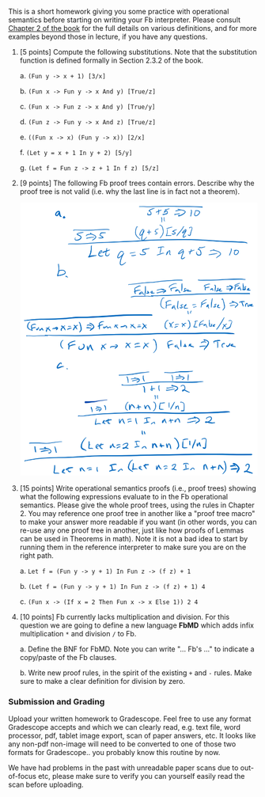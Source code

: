 This is a short homework giving you some practice with operational semantics before starting on writing your Fb interpreter. Please consult [Chapter 2 of the book](http://pl.cs.jhu.edu/pl/book/book.pdf) for the full details on various definitions, and for more examples beyond those in lecture, if you have any questions.

1.  [5 points] Compute the following substitutions. Note that the substitution function is defined formally in Section 2.3.2 of the book.

    a.  `(Fun y -> x + 1) [3/x]`

    b.  `(Fun x -> Fun y -> x And y) [True/z]`

    c.  `(Fun x -> Fun z -> x And y) [True/y]`

    d.  `(Fun z -> Fun y -> x And z) [True/z]`

    e.  `((Fun x -> x) (Fun y -> x)) [2/x]`

    f.  `(Let y = x + 1 In y + 2) [5/y]`

    g.  `(Let f = Fun z -> z + 1 In f z) [5/z]`

2. [9 points] The following Fb proof trees contain errors.  Describe why the proof tree is not valid (i.e. why the last line is in fact not a theorem).

    <img src="a3q2.png" width=500>

3.  [15 points] Write operational semantics proofs (i.e., proof trees) showing what the following expressions evaluate to in the Fb operational semantics. Please give the whole proof trees, using the rules in Chapter 2.  You may reference one proof tree in another like a "proof tree macro" to make your answer more readable if you want (in other words, you can re-use any one proof tree in another, just like how proofs of Lemmas can be used in Theorems in math).  Note it is not a bad idea to start by running them in the reference interpreter to make sure you are on the right path.

    a.  `Let f = (Fun y -> y + 1) In Fun z -> (f z) + 1`

    b.  `(Let f = (Fun y -> y + 1) In Fun z -> (f z) + 1) 4`

    c.  `(Fun x -> (If x = 2 Then Fun x -> x Else 1)) 2 4`

4.  [10 points] Fb currently lacks multiplication and division.  For this question we are going to define a new language **FbMD** which adds infix multiplication `*` and division `/` to Fb.

    a. Define the BNF for FbMD.  Note you can write "... Fb's ..." to indicate a copy/paste of the Fb clauses.

    b. Write new proof rules, in the spirit of the existing `+` and `-` rules.  Make sure to make a clear definition for division by zero.


### Submission and Grading

Upload your written homework to Gradescope. Feel free to use any format Gradescope accepts and which we can clearly read, e.g. text file, word processor, pdf, tablet image export, scan of paper answers, etc.  It looks like any non-pdf non-image will need to be converted to one of those two formats for Gradescope.. you probably know this routine by now.

We have had problems in the past with unreadable paper scans due to out-of-focus etc, please make sure to verify you can yourself easily read the scan before uploading.